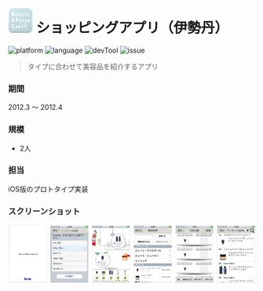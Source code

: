 # ![](https://github.com/Noodlekim/RESUME/blob/master/images/isetan.png?raw=true=50x50) ショッピングアプリ（伊勢丹）

![platform](https://img.shields.io/badge/platform-iOS-blue.svg)
![language](https://img.shields.io/badge/language-Obj--C-red.svg)
![devTool](https://img.shields.io/badge/devTool-Xcode-yellow.svg)
![issue](https://img.shields.io/badge/issue-Backlog-green.svg)

> タイプに合わせて美容品を紹介するアプリ

### 期間
2012.3 ～ 2012.4

### 規模
- 2人

### 担当
iOS版のプロトタイプ実装

### スクリーンショット
![](https://github.com/Noodlekim/RESUME/blob/master/images/screenshots/monstar-lab/ml_isetan.png?raw=true)
